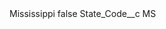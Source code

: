 <?xml version="1.0" encoding="UTF-8"?>
<CustomMetadata xmlns="http://soap.sforce.com/2006/04/metadata" xmlns:xsi="http://www.w3.org/2001/XMLSchema-instance" xmlns:xsd="http://www.w3.org/2001/XMLSchema">
    <label>Mississippi</label>
    <protected>false</protected>
    <values>
        <field>State_Code__c</field>
        <value xsi:type="xsd:string">MS</value>
    </values>
</CustomMetadata>

